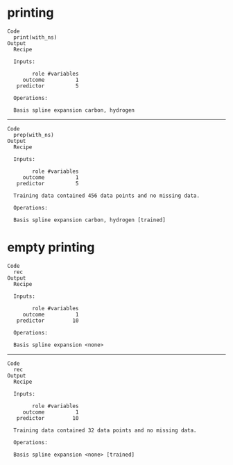 # printing

    Code
      print(with_ns)
    Output
      Recipe
      
      Inputs:
      
            role #variables
         outcome          1
       predictor          5
      
      Operations:
      
      Basis spline expansion carbon, hydrogen

---

    Code
      prep(with_ns)
    Output
      Recipe
      
      Inputs:
      
            role #variables
         outcome          1
       predictor          5
      
      Training data contained 456 data points and no missing data.
      
      Operations:
      
      Basis spline expansion carbon, hydrogen [trained]

# empty printing

    Code
      rec
    Output
      Recipe
      
      Inputs:
      
            role #variables
         outcome          1
       predictor         10
      
      Operations:
      
      Basis spline expansion <none>

---

    Code
      rec
    Output
      Recipe
      
      Inputs:
      
            role #variables
         outcome          1
       predictor         10
      
      Training data contained 32 data points and no missing data.
      
      Operations:
      
      Basis spline expansion <none> [trained]

